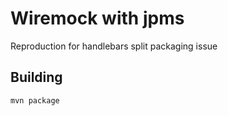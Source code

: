 # Wiremock with jpms

Reproduction for handlebars split packaging issue

## Building

```
mvn package
```
